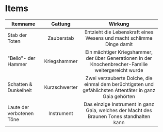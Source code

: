 # Items

| Itemname       |  Gattung   |                               Wirkung                                |
| -------------- | :--------: | :------------------------------------------------------------------: |
| Stab der Toten | Zauberstab | Entzieht die Lebenskraft eines Wesens und macht schlimme Dinge damit |
| "Bello"- der Hammer | Kriegshammer | Ein mächtiger Kriegshammer, der über Generationen in der Knochenbrecher-Familie weitergereicht wurde |
| Schatten & Dunkelheit | Kurzschwerter | Zwei verzauberte Dolche, die einmal dem berüchtigsten und gefählichsten Attentäter in ganz Gaia gehörten |
| Laute der verbotenen Töne | Instrument | Das einzige Instrument in ganz Gaia, welches der Macht des Braunen Tones standhalten kann |
